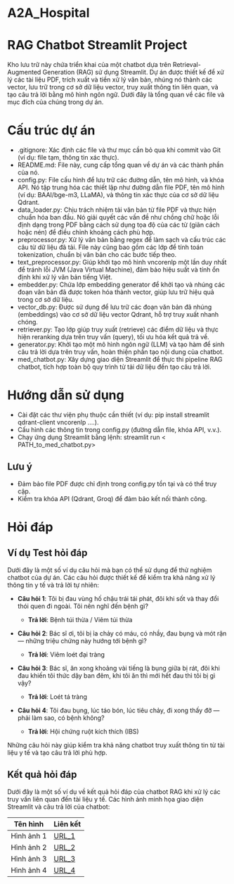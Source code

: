 # A2A_Hospital

# RAG Chatbot Streamlit Project
Kho lưu trữ này chứa triển khai của một chatbot dựa trên Retrieval-Augmented Generation (RAG) sử dụng Streamlit. Dự án được thiết kế để xử lý các tài liệu PDF, trích xuất và tiền xử lý văn bản, nhúng nó thành các vector, lưu trữ trong cơ sở dữ liệu vector, truy xuất thông tin liên quan, và tạo câu trả lời bằng mô hình ngôn ngữ. Dưới đây là tổng quan về các file và mục đích của chúng trong dự án.

# Cấu trúc dự án

- .gitignore: Xác định các file và thư mục cần bỏ qua khi commit vào Git (ví dụ: file tạm, thông tin xác thực).
- README.md: File này, cung cấp tổng quan về dự án và các thành phần của nó.
- config.py: File cấu hình để lưu trữ các đường dẫn, tên mô hình, và khóa API. Nó tập trung hóa các thiết lập như đường dẫn file PDF, tên mô hình (ví dụ: BAAI/bge-m3, LLaMA), và thông tin xác thực của cơ sở dữ liệu Qdrant.
- data_loader.py: Chịu trách nhiệm tải văn bản từ file PDF và thực hiện chuẩn hóa ban đầu. Nó giải quyết các vấn đề như chồng chữ hoặc lỗi định dạng trong PDF bằng cách sử dụng tọa độ của các từ (giãn cách hoặc nén) để điều chỉnh khoảng cách phù hợp.
- preprocessor.py: Xử lý văn bản bằng regex để làm sạch và cấu trúc các câu từ dữ liệu đã tải. File này cũng bao gồm các lớp để tính toán tokenization, chuẩn bị văn bản cho các bước tiếp theo.
- text_preprocessor.py: Giúp khởi tạo mô hình vncorenlp một lần duy nhất để tránh lỗi JVM (Java Virtual Machine), đảm bảo hiệu suất và tính ổn định khi xử lý văn bản tiếng Việt.
- embedder.py: Chứa lớp embedding generator để khởi tạo và nhúng các đoạn văn bản đã được token hóa thành vector, giúp lưu trữ hiệu quả trong cơ sở dữ liệu.
- vector_db.py: Được sử dụng để lưu trữ các đoạn văn bản đã nhúng (embeddings) vào cơ sở dữ liệu vector Qdrant, hỗ trợ truy xuất nhanh chóng.
- retriever.py: Tạo lớp giúp truy xuất (retrieve) các điểm dữ liệu và thực hiện reranking dựa trên truy vấn (query), tối ưu hóa kết quả trả về.
- generator.py: Khởi tạo một mô hình ngôn ngữ (LLM) và tạo hàm để sinh câu trả lời dựa trên truy vấn, hoàn thiện phần tạo nội dung của chatbot.
- med_chatbot.py: Xây dựng giao diện Streamlit để thực thi pipeline RAG chatbot, tích hợp toàn bộ quy trình từ tải dữ liệu đến tạo câu trả lời.

# Hướng dẫn sử dụng

- Cài đặt các thư viện phụ thuộc cần thiết (ví dụ: pip install streamlit qdrant-client vncorenlp ....).
- Cấu hình các thông tin trong config.py (đường dẫn file, khóa API, v.v.).
- Chạy ứng dụng Streamlit bằng lệnh: streamlit run < PATH_to_med_chatbot.py>


## Lưu ý

- Đảm bảo file PDF được chỉ định trong config.py tồn tại và có thể truy cập.
- Kiểm tra khóa API (Qdrant, Groq) để đảm bảo kết nối thành công.

# Hỏi đáp

## Ví dụ Test hỏi đáp

Dưới đây là một số ví dụ câu hỏi mà bạn có thể sử dụng để thử nghiệm chatbot của dự án. Các câu hỏi được thiết kế để kiểm tra khả năng xử lý thông tin y tế và trả lời tự nhiên:

- **Câu hỏi 1**: Tôi bị đau vùng hố chậu trái tái phát, đôi khi sốt và thay đổi thói quen đi ngoài. Tôi nên nghĩ đến bệnh gì?
    - **Trả lời**: Bệnh túi thừa / Viêm túi thừa

- **Câu hỏi 2**: Bác sĩ ơi, tôi bị ỉa chảy có máu, có nhầy, đau bụng và mót rặn — những triệu chứng này hướng tới bệnh gì?
    - **Trả lời**: Viêm loét đại tràng

- **Câu hỏi 3**: Bác sĩ, ăn xong khoảng vài tiếng là bụng giữa bị rát, đôi khi đau khiến tôi thức dậy ban đêm, khi tôi ăn thì mới hết đau thì tôi bị gì vậy?
    - **Trả lời**: Loét tá tràng

- **Câu hỏi 4**: Tôi đau bụng, lúc táo bón, lúc tiêu chảy, đi xong thấy đỡ — phải làm sao, có bệnh không?
    - **Trả lời**: Hội chứng ruột kích thích (IBS)

Những câu hỏi này giúp kiểm tra khả năng chatbot truy xuất thông tin từ tài liệu y tế và tạo câu trả lời phù hợp.

## Kết quả hỏi đáp

Dưới đây là một số ví dụ về kết quả hỏi đáp của chatbot RAG khi xử lý các truy vấn liên quan đến tài liệu y tế. Các hình ảnh minh họa giao diện Streamlit và câu trả lời của chatbot:

| Tên hình   | Liên kết |
|------------|----------|
| Hình ảnh 1 | [URL_1](https://drive.google.com/file/d/1dFnFVJselumb4t-SFmPIegeUZ3R7-xmM/view?usp=drive_link) |
| Hình ảnh 2 | [URL_2](https://drive.google.com/file/d/1U9uwMVNwfNal4ndczinHIflG9TKf0q9y/view?usp=drive_link) |
| Hình ảnh 3 | [URL_3](https://drive.google.com/file/d/1yFi1NFtilAO2bYcMhz0CkV-kxQQ75m6A/view?usp=drive_link) |
| Hình ảnh 4 | [URL_4](https://drive.google.com/file/d/1EfR128Y1dpxroteATgIHU9hnSlIjeC7o/view?usp=drive_link) |